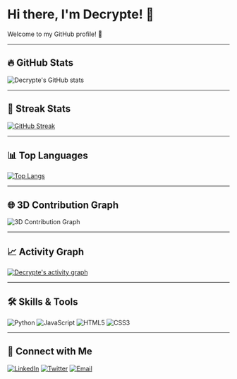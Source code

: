 # Hi there, I'm Decrypte! 👋

Welcome to my GitHub profile! 🚀

---

## 🔥 GitHub Stats

![Decrypte's GitHub stats](https://github-readme-stats.vercel.app/api?username=Decrypte&show_icons=true&theme=radical)

---

## 🚀 Streak Stats

[![GitHub Streak](https://streak-stats.demolab.com?user=Decrypte&theme=radical)](https://git.io/streak-stats)

---

## 📊 Top Languages

[![Top Langs](https://github-readme-stats.vercel.app/api/top-langs/?username=Decrypte&layout=compact&theme=radical)](https://github.com/anuraghazra/github-readme-stats)

---

## 🌐 3D Contribution Graph

![3D Contribution Graph](./profile-3d-contrib/profile-night-view.svg)

---

## 📈 Activity Graph

[![Decrypte's activity graph](https://github-readme-activity-graph.vercel.app/graph?username=Decrypte&theme=radical)](https://github.com/ashutosh00710/github-readme-activity-graph)

---

## 🛠️ Skills & Tools

![Python](https://img.shields.io/badge/-Python-3776AB?logo=python&logoColor=white&style=flat)
![JavaScript](https://img.shields.io/badge/-JavaScript-F7DF1E?logo=javascript&logoColor=black&style=flat)
![HTML5](https://img.shields.io/badge/-HTML5-E34F26?logo=html5&logoColor=white&style=flat)
![CSS3](https://img.shields.io/badge/-CSS3-1572B6?logo=css3&logoColor=white&style=flat)

---

## 🤝 Connect with Me

[![LinkedIn](https://img.shields.io/badge/-LinkedIn-0A66C2?logo=LinkedIn&logoColor=white&style=flat)](https://www.linkedin.com/in/YourProfile/)
[![Twitter](https://img.shields.io/badge/-Twitter-1DA1F2?logo=Twitter&logoColor=white&style=flat)](https://twitter.com/YourProfile)
[![Email](https://img.shields.io/badge/-Email-D14836?logo=Gmail&logoColor=white&style=flat)](mailto:your.email@example.com)

